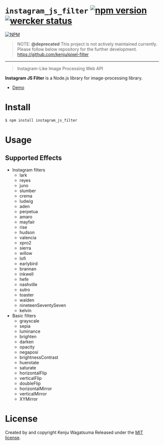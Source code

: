# `instagram_js_filter` [![npm version](https://badge.fury.io/js/instagram_js_filter.svg)](https://badge.fury.io/js/instagram_js_filter) [![wercker status](https://app.wercker.com/status/e6caf22ff7d1672011a269462edcb19a/s/master "wercker status")](https://app.wercker.com/project/byKey/e6caf22ff7d1672011a269462edcb19a)
[![NPM](https://nodei.co/npm/instagram_js_filter.png?compact=true)](https://npmjs.org/package/instagram_js_filter)

> NOTE: **@deprecated**
> This project is not actively maintained currently.
> Please follow below repository for the further development.
> https://github.com/kenju/pixel-filter

---

> Instagram-Like Image Processing Web API

**Instagram JS Filter** is a Node.js library for image-processing library.

* [Demo](https://kenju.github.io/instagram_js_filter)

# Install

```bash
$ npm install instagram_js_filter
```

# Usage
## Supported Effects

- Instagram filters
	- lark
	- reyes
	- juno
	- slumber
	- crema
	- ludwig
	- aden
	- perpetua
	- amaro
	- mayfair
	- rise
	- hudson
	- valencia
	- xpro2
	- sierra
	- willow
	- lofi
	- earlybird
	- brannan
	- inkwell
	- hefe
	- nashville
	- sutro
	- toaster
	- walden
	- nineteenSeventySeven
	- kelvin
- Basic filters
	- grayscale
	- sepia
	- luminance
	- brighten
	- darken
	- opacity
	- negaposi
	- brightnessContrast
	- huerotate
	- saturate
	- horizontalFlip
	- verticalFlip
	- doubleFlip
	- horizontalMirror
	- verticalMirror
	- XYMirror

# License

Created by and copyright Kenju Wagatsuma Released
under the [MIT license](https://github.com/kenju/instagram_js_filter/blob/master/LICENSE).
